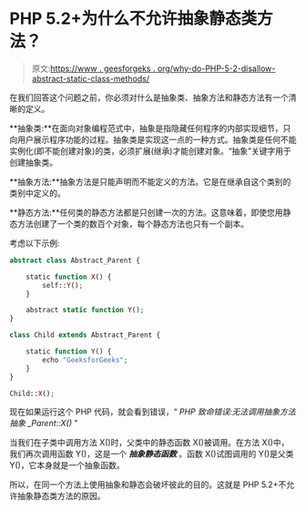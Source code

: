 # PHP 5.2+为什么不允许抽象静态类方法？

> 原文:[https://www . geesforgeks . org/why-do-PHP-5-2-disallow-abstract-static-class-methods/](https://www.geeksforgeeks.org/why-does-php-5-2-disallow-abstract-static-class-methods/)

在我们回答这个问题之前，你必须对什么是抽象类、抽象方法和静态方法有一个清晰的定义。

**抽象类:**在面向对象编程范式中，抽象是指隐藏任何程序的内部实现细节，只向用户展示程序功能的过程。抽象类是实现这一点的一种方式。抽象类是任何不能实例化(即不能创建对象)的类，必须扩展(继承)才能创建对象。“抽象”关键字用于创建抽象类。

**抽象方法:**抽象方法是只能声明而不能定义的方法。它是在继承自这个类别的类别中定义的。

**静态方法:**任何类的静态方法都是只创建一次的方法。这意味着，即使您用静态方法创建了一个类的数百个对象，每个静态方法也只有一个副本。

考虑以下示例:

```php
abstract class Abstract_Parent {

    static function X() {
        self::Y();
    }

    abstract static function Y();
}

class Child extends Abstract_Parent {

    static function Y() {
        echo "GeeksforGeeks";
    }
}

Child::X();
```

现在如果运行这个 PHP 代码，就会看到错误，“ *PHP 致命错误:无法调用抽象方法抽象 _Parent::X()* ”

当我们在子类中调用方法 X()时，父类中的静态函数 X()被调用。在方法 X()中，我们再次调用函数 Y()，这是一个 ***抽象静态函数*** 。函数 X()试图调用的 Y()是父类 Y()，它本身就是一个抽象函数。

所以，在同一个方法上使用抽象和静态会破坏彼此的目的。这就是 PHP 5.2+不允许抽象静态类方法的原因。